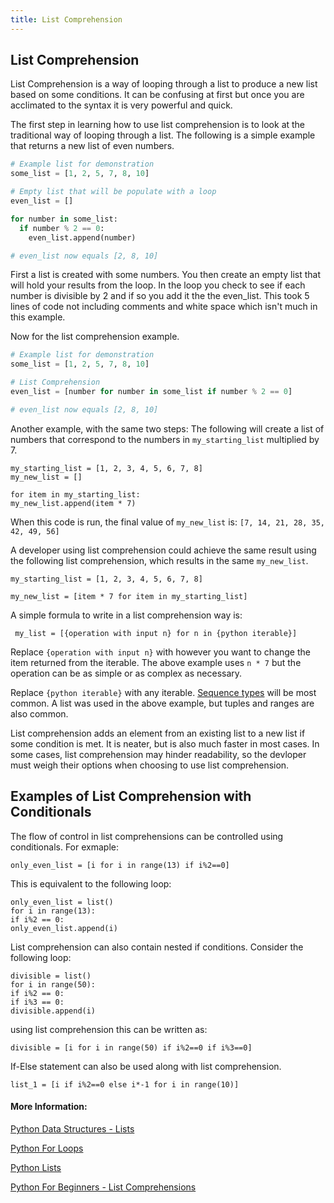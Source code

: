 ```yaml
---
title: List Comprehension
---
```


## List Comprehension

List Comprehension is a way of looping through a list to produce a new list based on some conditions. It can be confusing at first but once you are acclimated to the syntax it is very powerful and quick.

The first step in learning how to use list comprehension is to look at the traditional way of looping through a list. The following is a simple example that returns a new list of even numbers.

```Python
# Example list for demonstration
some_list = [1, 2, 5, 7, 8, 10]

# Empty list that will be populate with a loop
even_list = []

for number in some_list:
  if number % 2 == 0:
    even_list.append(number)

# even_list now equals [2, 8, 10]
```

First a list is created with some numbers. You then create an empty list that will hold your results from the loop. In the loop you check to see if each number is divisible by 2 and if so you add it the the even_list. This took 5 lines of code not including comments and white space which isn't much in this example.

Now for the list comprehension example. 

```Python
# Example list for demonstration
some_list = [1, 2, 5, 7, 8, 10]

# List Comprehension
even_list = [number for number in some_list if number % 2 == 0]

# even_list now equals [2, 8, 10]
```

Another example, with the same two steps:
The following will create a list of numbers that correspond to the numbers in ```my_starting_list``` multiplied by 7.

```
my_starting_list = [1, 2, 3, 4, 5, 6, 7, 8]
my_new_list = []

for item in my_starting_list:
my_new_list.append(item * 7)
```

When this code is run, the final value of  ```my_new_list```  is: 
```[7, 14, 21, 28, 35, 42, 49, 56]```

A developer using list comprehension could achieve the same result using the following list comprehension, which results in the same  ```my_new_list```.

```
my_starting_list = [1, 2, 3, 4, 5, 6, 7, 8]

my_new_list = [item * 7 for item in my_starting_list]
```

A simple formula to write in a list comprehension way is:

``` my_list = [{operation with input n} for n in {python iterable}]```

Replace ```{operation with input n}``` with however you want to change the item returned from the iterable. The above example uses ```n * 7``` but the operation can be as simple or as complex as necessary. 

Replace ```{python iterable}``` with any iterable. [Sequence types](https://guide.freecodecamp.org/python/sequence-types) will be most common. A list was used in the above example, but tuples and ranges are also common. 

List comprehension adds an element from an existing list to a new list if some condition is met. It is neater, but is also much faster in most cases. In some cases, list comprehension may hinder readability, so the devloper must weigh their options when choosing to use list comprehension.

## Examples of List Comprehension with Conditionals

The flow of control in list comprehensions can be controlled using conditionals. For exmaple:

```
only_even_list = [i for i in range(13) if i%2==0]
```

This is equivalent to the following loop:

```
only_even_list = list()
for i in range(13):
if i%2 == 0:
only_even_list.append(i)
```

List comprehension can also contain nested if conditions. Consider the following loop:
```
divisible = list()
for i in range(50):
if i%2 == 0:
if i%3 == 0:
divisible.append(i)
```
using list comprehension this can be written as:
```
divisible = [i for i in range(50) if i%2==0 if i%3==0]
```

If-Else statement can also be used along with list comprehension.
```
list_1 = [i if i%2==0 else i*-1 for i in range(10)]
```

#### More Information:
[Python Data Structures - Lists](https://docs.python.org/2.7/tutorial/datastructures.html)

[Python For Loops](https://guide.freecodecamp.org/python/for-loop-statements)

[Python Lists](https://guide.freecodecamp.org/python/learn-about-python-lists)

[Python For Beginners - List Comprehensions](http://www.pythonforbeginners.com/basics/list-comprehensions-in-python)
